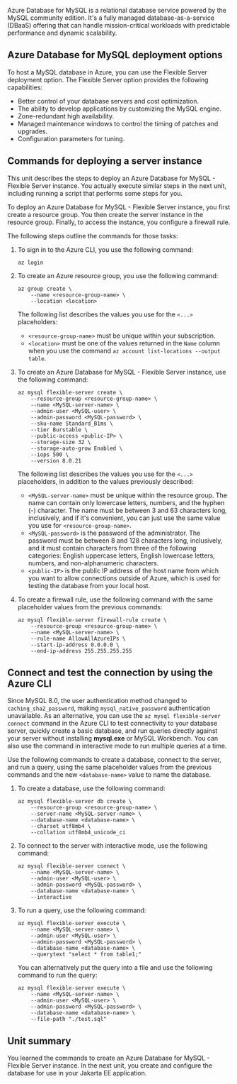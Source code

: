 Azure Database for MySQL is a relational database service powered by the MySQL community edition. It's a fully managed database-as-a-service (DBaaS) offering that can handle mission-critical workloads with predictable performance and dynamic scalability.

## Azure Database for MySQL deployment options

To host a MySQL database in Azure, you can use the Flexible Server deployment option. The Flexible Server option provides the following capabilities:

- Better control of your database servers and cost optimization.
- The ability to develop applications by customizing the MySQL engine.
- Zone-redundant high availability.
- Managed maintenance windows to control the timing of patches and upgrades.
- Configuration parameters for tuning.

## Commands for deploying a server instance

This unit describes the steps to deploy an Azure Database for MySQL - Flexible Server instance. You actually execute similar steps in the next unit, including running a script that performs some steps for you.

To deploy an Azure Database for MySQL - Flexible Server instance, you first create a resource group. You then create the server instance in the resource group. Finally, to access the instance, you configure a firewall rule.

The following steps outline the commands for those tasks:

1. To sign in to the Azure CLI, you use the following command:

    ```azurecli
    az login
    ```

1. To create an Azure resource group, you use the following command:

    ```azurecli
    az group create \
        --name <resource-group-name> \
        --location <location>
    ```

    The following list describes the values you use for the `<...>` placeholders:

    - `<resource-group-name>` must be unique within your subscription.
    - `<location>` must be one of the values returned in the `Name` column when you use the command `az account list-locations --output table`.

1. To create an Azure Database for MySQL - Flexible Server instance, use the following command:

    ```azurecli
    az mysql flexible-server create \
        --resource-group <resource-group-name> \
        --name <MySQL-server-name> \
        --admin-user <MySQL-user> \
        --admin-password <MySQL-password> \
        --sku-name Standard_B1ms \
        --tier Burstable \
        --public-access <public-IP> \
        --storage-size 32 \
        --storage-auto-grow Enabled \
        --iops 500 \
        --version 8.0.21
    ```

    The following list describes the values you use for the `<...>` placeholders, in addition to the values previously described:

    - `<MySQL-server-name>` must be unique within the resource group. The name can contain only lowercase letters, numbers, and the hyphen (-) character. The name must be between 3 and 63 characters long, inclusively, and if it's convenient, you can just use the same value you use for `<resource-group-name>`.
    - `<MySQL-password>` is the password of the administrator. The password must be between 8 and 128 characters long, inclusively, and it must contain characters from three of the following categories: English uppercase letters, English lowercase letters, numbers, and non-alphanumeric characters.
    - `<public-IP>` is the public IP address of the host name from which you want to allow connections outside of Azure, which is used for testing the database from your local host.

1. To create a firewall rule, use the following command with the same placeholder values from the previous commands:

    ```azurecli
    az mysql flexible-server firewall-rule create \
        --resource-group <resource-group-name> \
        --name <MySQL-server-name> \
        --rule-name AllowAllAzureIPs \
        --start-ip-address 0.0.0.0 \
        --end-ip-address 255.255.255.255
    ```

## Connect and test the connection by using the Azure CLI

Since MySQL 8.0, the user authentication method changed to `caching_sha2_password`, making `mysql_native_password` authentication unavailable. As an alternative, you can use the `az mysql flexible-server connect` command in the Azure CLI to test connectivity to your database server, quickly create a basic database, and run queries directly against your server without installing **mysql.exe** or MySQL Workbench. You can also use the command in interactive mode to run multiple queries at a time.

Use the following commands to create a database, connect to the server, and run a query, using the same placeholder values from the previous commands and the new `<database-name>` value to name the database.

1. To create a database, use the following command:

    ```azurecli
    az mysql flexible-server db create \
        --resource-group <resource-group-name> \
        --server-name <MySQL-server-name> \
        --database-name <database-name> \
        --charset utf8mb4 \
        --collation utf8mb4_unicode_ci
    ```

1. To connect to the server with interactive mode, use the following command:

    ```azurecli
    az mysql flexible-server connect \
        --name <MySQL-server-name> \
        --admin-user <MySQL-user> \
        --admin-password <MySQL-password> \
        --database-name <database-name> \
        --interactive
    ```

1. To run a query, use the following command:

    ```azurecli
    az mysql flexible-server execute \
        --name <MySQL-server-name> \
        --admin-user <MySQL-user> \
        --admin-password <MySQL-password> \
        --database-name <database-name> \
        --querytext "select * from table1;"
    ```

    You can alternatively put the query into a file and use the following command to run the query:

    ```azurecli
    az mysql flexible-server execute \
        --name <MySQL-server-name> \
        --admin-user <MySQL-user> \
        --admin-password <MySQL-password> \
        --database-name <database-name> \
        --file-path "./test.sql"
    ```

## Unit summary

You learned the commands to create an Azure Database for MySQL - Flexible Server instance. In the next unit, you create and configure the database for use in your Jakarta EE application.
